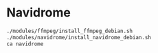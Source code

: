 # Navidrome


```bash
./modules/ffmpeg/install_ffmpeg_debian.sh
./modules/navidrome/install_navidrome_debian.sh
ca navidrome
```